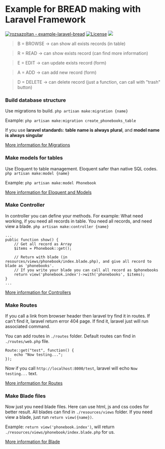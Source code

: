 # Example for BREAD making with Laravel Framework

<a href="https://github.com/rozsazoltan/example-laravel-bread" title="Go to GitHub Repository"><img src="https://img.shields.io/static/v1?label=rozsazoltan&message=example-laravel-bread&color=2ea44f&logo=github" alt="rozsazoltan - example-laravel-bread"></a> <a href="https://github.com/rozsazoltan/rozsazoltan/blob/main/LICENSE.md"><img src="https://img.shields.io/badge/License-MIT-2ea44f" alt="License"></a> <img src="https://komarev.com/ghpvc/?username=rozsazoltan-example-laravel-bread&label=Views" />

> B = BROWSE -> can show all exists records (in table)

> R = READ -> can show exists record (can find more information)

> E = EDIT -> can update exists record (form)

> A = ADD -> can add new record (form)

> D = DELETE -> can delete record (just a function, can call with "trash" button)

### Build database structure

Use migrations to build. `php artisan make:migration {name}`

Example: `php artisan make:migration create_phonebooks_table`

If you use **laravel standard**s: **table name is always plural**, and **model name is always singular**

[More information for Migrations](https://laravel.com/docs/9.x/migrations)

### Make models for tables

Use Eloquent to table management. Eloquent safer than native SQL codes. `php artisan make:model {name}`

Example: `php artisan make:model Phonebook`

[More information for Eloquent and Models](https://laravel.com/docs/9.x/eloquent)

### Make Controller

In controller you can define your methods. For example: What need working, if you need all records in table. You need all records, and need view a blade. `php artisan make:controller {name}`
```
...
public function show() {
    // Get all record as Array
    $items = Phonebook::get();
    
    // Return with blade (in resources/views/phonebook/index.blade.php), and give all record to blade as 'phonebooks'.
    // If you write your blade you can call all record as $phonebooks
    return view('phonebook.index')->with('phonebooks', $items);
}
...
```

[More information for Controllers](https://laravel.com/docs/9.x/controllers)

### Make Routes

If you call a link from browser header then laravel try find it in routes. If can't find it, laravel return error 404 page. If find it, laravel just will run associated command. 

You can add routes in `./routes` folder. Default routes can find in `./routes/web.php` file.
```
Route::get("test", function() {
    echo "Now testing...";
});
```
Now if you call `http://localhost:8000/test`, laravel will echo `Now testing...` text.

[More information for Routes](https://laravel.com/docs/9.x/routing)

### Make Blade files

Now just you need blade files. Here can use html, js and css codes for better result. All blades can find in `./resources/views` folder. If you need view a blade, just run `return view({name})`.

Example: `return view('phonebook.index')`, will return `./resources/views/phonebook/index.blade.php` for us.

[More information for Blade](https://laravel.com/docs/9.x/blade)
